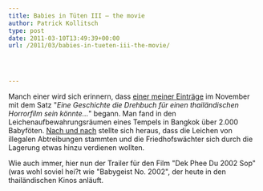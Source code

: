 ```yaml
---
title: Babies in Tüten III – the movie
author: Patrick Kollitsch
type: post
date: 2011-03-10T13:49:39+00:00
url: /2011/03/babies-in-tueten-iii-the-movie/




---
```

Manch einer wird sich erinnern, dass <a href="1929">einer meiner Einträge</a> im November mit dem Satz "_Eine Geschichte die Drehbuch für einen thailändischen Horrorfilm sein könnte..._" begann. Man fand in den Leichenaufbewahrungsräumen eines Tempels in Bangkok über 2.000 Babyföten. <a href="1932">Nach und nach</a> stellte sich heraus, dass die Leichen von illegalen Abtreibungen stammten und die Friedhofswächter sich durch die Lagerung etwas hinzu verdienen wollten.

Wie auch immer, hier nun der Trailer für den Film "Dek Phee Du 2002 Sop" (was wohl soviel hei?t wie "Babygeist No. 2002", der heute in den thailändischen Kinos anläuft.

<div class="media video">
</div>